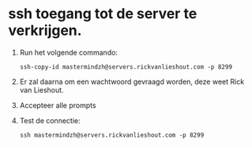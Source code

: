 # ssh toegang tot de server te verkrijgen.

1. Run het volgende commando:
    ```
    ssh-copy-id mastermindzh@servers.rickvanlieshout.com -p 8299
    ```

2. Er zal daarna om een wachtwoord gevraagd worden, deze weet Rick van Lieshout.

3. Accepteer alle prompts

4. Test de connectie:
    ```
    ssh mastermindzh@servers.rickvanlieshout.com -p 8299
    ```
